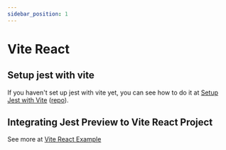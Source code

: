 ```yaml
---
sidebar_position: 1
---
```


# Vite React

## Setup jest with vite

If you haven't set up jest with vite yet, you can see how to do it at [Setup Jest with Vite](https://hung.dev/jest-vite) ([repo](https://github.com/nvh95/jest-with-vite)).

## Integrating Jest Preview to Vite React Project

See more at [Vite React Example](https://github.com/nvh95/jest-preview/tree/main/examples/vite-react)
